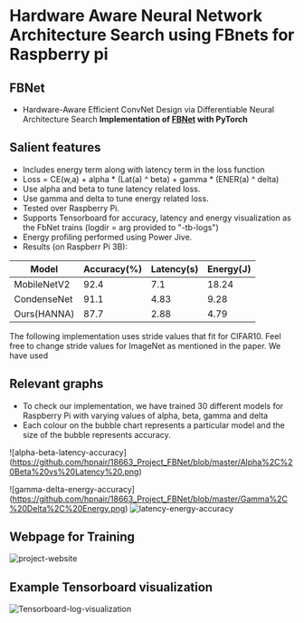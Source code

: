 # Hardware Aware Neural Network Architecture Search using FBnets for Raspberry pi

## FBNet 
- Hardware-Aware Efficient ConvNet Design via Differentiable Neural Architecture Search
**Implementation of [FBNet](https://arxiv.org/pdf/1812.03443.pdf) with PyTorch**

## Salient features
- Includes energy term along with latency term in the loss function 
- Loss = CE(w,a) + alpha * (Lat(a) ^ beta) + gamma * (ENER(a) ^ delta)
- Use alpha and beta to tune latency related loss.
- Use gamma and delta to tune energy related loss.
- Tested over Raspberry Pi.
- Supports Tensorboard for accuracy, latency and energy visualization as the FbNet trains (logdir = arg provided to "-tb-logs")
- Energy profiling performed using Power Jive.
- Results (on Raspberr Pi 3B):


| Model  | Accuracy(%) | Latency(s) | Energy(J) |
| -----------  | ------| ---------| ---------|
| MobileNetV2  | 92.4  | 7.1 | 18.24 |
| CondenseNet  | 91.1  | 4.83 | 9.28 |
| Ours(HANNA)  | 87.7 | 2.88 | 4.79 |




The following implementation uses stride values that fit for CIFAR10. Feel free to change stride values for ImageNet as mentioned in the paper. We have used 

## Relevant graphs
- To check our implementation, we have trained 30 different models for Raspberry Pi with varying values of alpha, beta, gamma and delta
- Each colour on the bubble chart represents a particular model and the size of the bubble represents accuracy.

![alpha-beta-latency-accuracy]
(https://github.com/hpnair/18663_Project_FBNet/blob/master/Alpha%2C%20Beta%20vs%20Latency%20.png)

![gamma-delta-energy-accuracy]
(https://github.com/hpnair/18663_Project_FBNet/blob/master/Gamma%2C%20Delta%2C%20Energy.png)
![latency-energy-accuracy](https://github.com/hpnair/18663_Project_FBNet/blob/master/Latency%2C%20Energy%20vs%20Accuracy%20(Model%2029).png)

## Webpage for Training
![project-website](https://github.com/hpnair/18663_Project_FBNet/blob/master/project_hanna_website.png)

## Example Tensorboard visualization
![Tensorboard-log-visualization](https://github.com/hpnair/18663_Project_FBNet/blob/master/tensorboard_output_1.png)

